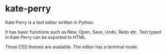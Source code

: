 # kate-perry
Kate Perry is a text editor written in Python.

It has basic functions such as New, Open, Save, Undo, Redo etc.
Text typed in Kate Perry can be exported to HTML.

Three CSS themes are available. The editor has a terminal mode.
